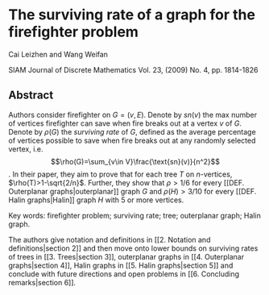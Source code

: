 # The surviving rate of a graph for the firefighter problem

Cai Leizhen and Wang Weifan

SIAM Journal of Discrete Mathematics Vol. 23, (2009) No. 4, pp. 1814-1826

## Abstract
Authors consider firefighter on $G=(v,E)$.  Denote by $sn(v)$ the max number of vertices firefighter can save when fire breaks out at a vertex $v$ of $G$. Denote by $\rho(G)$ the *surviving rate* of $G$, defined as the average percentage of vertices possible to save when fire breaks out at any randomly selected vertex, i.e. $$\rho(G)=\sum_{v\in V}\frac{\text{sn}(v)}{n^2}$$. In their paper, they aim to prove that for each tree $T$ on $n$-vertices, $\rho(T)>1-\sqrt{2/n}$. Further, they show that $\rho>1/6$ for every [[DEF. Outerplanar graphs|outerplanar]] graph $G$ and $\rho(H)>3/10$ for every [[DEF. Halin graphs|Halin]] graph $H$ with 5 or more vertices.

Key words: firefighter problem; surviving rate; tree; outerplanar graph; Halin graph.

The authors give notation and definitions in [[2. Notation and definitions|section 2]] and then move onto lower bounds on surviving rates of trees in [[3. Trees|section 3]], outerplanar graphs in [[4. Outerplanar graphs|section 4]], Halin graphs in [[5. Halin graphs|section 5]] and conclude with future directions and open problems in [[6. Concluding remarks|section 6]].